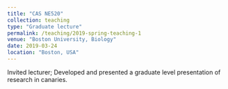 ```yaml
---
title: "CAS NE520"
collection: teaching
type: "Graduate lecture"
permalink: /teaching/2019-spring-teaching-1
venue: "Boston University, Biology"
date: 2019-03-24
location: "Boston, USA"
---
```


Invited lecturer; Developed and presented a graduate level presentation of research in canaries.